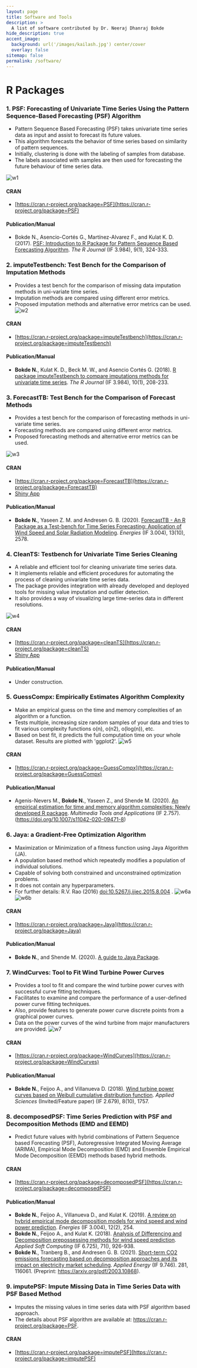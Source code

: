 ```yaml
---
layout: page
title: Software and Tools
description: >
  A list of software contributed by Dr. Neeraj Dhanraj Bokde
hide_description: true
accent_image: 
  background: url('/images/kailash.jpg') center/cover
  overlay: false
sitemap: false
permalink: /software/
---
```


# R Packages

### 1. PSF: Forecasting of Univariate Time Series Using the Pattern Sequence-Based Forecasting (PSF) Algorithm
* Pattern Sequence Based Forecasting (PSF) takes univariate time series data as input and assist to forecast its future values.
* This algorithm forecasts the behavior of time series based on similarity of pattern sequences.
* Initially, clustering is done with the labeling of samples from database.
* The labels associated with samples are then used for forecasting the future behaviour of time series data.

![w1](https://user-images.githubusercontent.com/10669836/134778693-f4c2acf8-0124-44db-af3f-c11f8076f8eb.jpg)
#### CRAN
* [https://cran.r-project.org/package=PSF](https://cran.r-project.org/package=PSF)
#### Publication/Manual
* Bokde N., Asencio-Cortés G., Martínez-Alvarez F., and Kulat K. D. (2017). [PSF: Introduction to R Package for Pattern Sequence Based Forecasting Algorithm](https://journal.r-project.org/archive/2017/RJ-2017-021/index.html). _The R Journal_ (IF 3.984), 9(1), 324-333. 


### 2. imputeTestbench: Test Bench for the Comparison of Imputation Methods
* Provides a test bench for the comparison of missing data imputation methods in uni-variate time series.
* Imputation methods are compared using different error metrics.
* Proposed imputation methods and alternative error metrics can be used.
![w2](https://user-images.githubusercontent.com/10669836/134777727-14e5799a-0bde-49c2-b9c1-336cb3a22a0f.PNG)
#### CRAN
* [https://cran.r-project.org/package=imputeTestbench](https://cran.r-project.org/package=imputeTestbench)
#### Publication/Manual
* **Bokde N.**, Kulat K. D., Beck M. W., and Asencio Cortés G. (2018). [R package imputeTestbench to compare imputations methods for univariate time series](https://journal.r-project.org/archive/2018/RJ-2018-024/index.html). _The R Journal_ (IF 3.984), 10(1), 208-233.


### 3. ForecastTB: Test Bench for the Comparison of Forecast Methods
* Provides a test bench for the comparison of forecasting methods in uni-variate time series.
* Forecasting methods are compared using different error metrics.
* Proposed forecasting methods and alternative error metrics can be used.

![w3](https://user-images.githubusercontent.com/10669836/134778685-38cca478-aef2-49d7-ad48-a57693cf92c3.PNG)
#### CRAN
* [https://cran.r-project.org/package=ForecastTB](https://cran.r-project.org/package=ForecastTB)
* [Shiny App](https://psfonline.shinyapps.io/ForeCastTB/?_ga=2.245185158.2036765493.1628790300-1082146698.1628790300)
#### Publication/Manual
* **Bokde N.**, Yaseen Z. M. and Andresen G. B. (2020). [ForecastTB - An R Package as a Test-bench for Time Series Forecasting: Application of Wind Speed and Solar Radiation Modeling](https://www.mdpi.com/1996-1073/13/10/2578). _Energies_ (IF 3.004), 13(10), 2578.


### 4. CleanTS: Testbench for Univariate Time Series Cleaning
* A reliable and efficient tool for cleaning univariate time series data.
* It implements reliable and efficient procedures for automating the process of cleaning univariate time series data.
* The package provides integration with already developed and deployed tools for missing value imputation and outlier detection.
* It also provides a way of visualizing large time-series data in different resolutions.

![w4](https://user-images.githubusercontent.com/10669836/134778677-f44d6e6c-cf06-4046-8d66-ad2270afa87e.PNG)
#### CRAN
* [https://cran.r-project.org/package=cleanTS](https://cran.r-project.org/package=cleanTS)
* [Shiny App](https://mayur1009.shinyapps.io/cleanTS/)
#### Publication/Manual
* Under construction.


### 5. GuessCompx: Empirically Estimates Algorithm Complexity
* Make an empirical guess on the time and memory complexities of an algorithm or a function.
* Tests multiple, increasing size random samples of your data and tries to fit various complexity functions o(n), o(n2), o(log(n)), etc.
* Based on best fit, it predicts the full computation time on your whole dataset. Results are plotted with 'ggplot2'.
![w5](https://user-images.githubusercontent.com/10669836/134778671-e0ae37a9-0dee-4428-96c6-63b160608069.PNG)
#### CRAN
* [https://cran.r-project.org/package=GuessCompx](https://cran.r-project.org/package=GuessCompx)
#### Publication/Manual
* Agenis-Nevers M., **Bokde N.**, Yaseen Z., and Shende M. (2020). [An empirical estimation for time and memory algorithm complexities: Newly developed R package](https://link.springer.com/article/10.1007/s11042-020-09471-8). _Multimedia Tools and Applications_ (IF 2.757). (https://doi.org/10.1007/s11042-020-09471-8)


### 6. Jaya: a Gradient-Free Optimization Algorithm
* Maximization or Minimization of a fitness function using Jaya Algorithm (JA).
* A population based method which repeatedly modifies a population of individual solutions.
* Capable of solving both constrained and unconstrained optimization problems.
* It does not contain any hyperparameters.
* For further details: R.V. Rao (2016) <doi:10.5267/j.ijiec.2015.8.004> .
![w6a](https://user-images.githubusercontent.com/10669836/134778951-a1aab9bf-be55-4edf-924f-b78cab5a4dec.PNG)
![w6b](https://user-images.githubusercontent.com/10669836/134778958-c7482a0e-47b7-47ad-9e21-6c617db893ac.PNG)
#### CRAN
* [https://cran.r-project.org/package=Jaya](https://cran.r-project.org/package=Jaya)
#### Publication/Manual
* **Bokde N.**, and Shende M. (2020). [A guide to Jaya Package](https://cran.rstudio.com/web/packages/Jaya/vignettes/A_guide_to_JA.html). 


### 7. WindCurves: Tool to Fit Wind Turbine Power Curves
* Provides a tool to fit and compare the wind turbine power curves with successful curve fitting techniques.
* Facilitates to examine and compare the performance of a user-defined power curve fitting techniques.
* Also, provide features to generate power curve discrete points from a graphical power curves.
* Data on the power curves of the wind turbine from major manufacturers are provided.
![w7](https://user-images.githubusercontent.com/10669836/134779462-31abb810-78fa-4be7-8a6a-1d341f92490b.PNG)
#### CRAN
* [https://cran.r-project.org/package=WindCurves](https://cran.r-project.org/package=WindCurves)
#### Publication/Manual
* **Bokde N.**, Feijoo A., and Villanueva D. (2018). [Wind turbine power curves based on Weibull cumulative distribution function](https://www.mdpi.com/2076-3417/8/10/1757). _Applied Sciences_ (Invited/Feature paper) (IF 2.679), 8(10), 1757.


### 8. decomposedPSF: Time Series Prediction with PSF and Decomposition Methods (EMD and EEMD)
* Predict future values with hybrid combinations of Pattern Sequence based Forecasting (PSF), Autoregressive Integrated Moving Average (ARIMA), Empirical Mode Decomposition (EMD) and Ensemble Empirical Mode Decomposition (EEMD) methods based hybrid methods.
#### CRAN
* [https://cran.r-project.org/package=decomposedPSF](https://cran.r-project.org/package=decomposedPSF)
#### Publication/Manual
* **Bokde N.**, Feijoo A., Villanueva D., and Kulat K. (2019). [A review on hybrid empirical mode decomposition models for wind speed and wind power prediction](https://www.mdpi.com/1996-1073/12/2/254). _Energies_ (IF 3.004), 12(2), 254.
* **Bokde N.**, Feijoo A., and Kulat K. (2018). [Analysis of Differencing and Decomposition prepossessing methods for wind speed prediction](https://www.sciencedirect.com/science/article/pii/S1568494618304290?casa_token=i-1txOkUNcMAAAAA:laMUdOcRv7mPGy4YpFGvOsNL4CjW20MELiGunz9v5zmi-Di8OZqZtdq6Elol6BIdBWY5QdY). _Applied Soft Computing_ (IF 6.725), 71(), 926-938.
* **Bokde N.**, Tranberg B., and Andresen G. B. (2021). [Short-term CO2 emissions forecasting based on decomposition approaches and its impact on electricity market scheduling](https://www.sciencedirect.com/science/article/pii/S0306261920314926). _Applied Energy_ (IF 9.746). 281, 116061. (Preprint: https://arxiv.org/pdf/2003.10868).


### 9. imputePSF: Impute Missing Data in Time Series Data with PSF Based Method
* Imputes the missing values in time series data with PSF algorithm based approach.
* The details about PSF algorithm are available at: <https://cran.r-project.org/package=PSF>.
#### CRAN
* [https://cran.r-project.org/package=imputePSF](https://cran.r-project.org/package=imputePSF)



